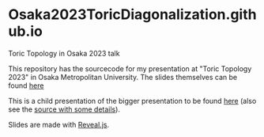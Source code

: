 # Osaka2023ToricDiagonalization.github.io
Toric Topology in Osaka 2023 talk

This repository has the sourcecode for my presentation at "Toric Topology 2023" in Osaka Metropolitan University. 
The slides themselves can be found [here](https://antonayzenberg.github.io/Osaka2023ToricDiagonalization.github.io/)

This is a child presentation of the bigger presentation to be found 
[here](https://antonayzenberg.github.io/toric-diagonalization-slides.github.io/) 
(also see the [source with some details](https://github.com/AntonAyzenberg/toric-diagonalization-slides.github.io/)).

Slides are made with [Reveal.js](https://revealjs.com/).
